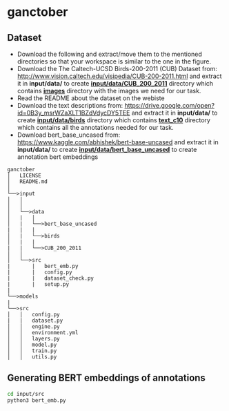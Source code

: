 # ganctober



## Dataset
- Download the following and extract/move them to the mentioned directories so that your workspace is similar to the one in the figure.
- Download the The Caltech-UCSD Birds-200-2011 (CUB) Dataset from: http://www.vision.caltech.edu/visipedia/CUB-200-2011.html and extract it in <b>input/data/</b> to create <b><u>input/data/CUB_200_2011</u></b> directory which contains <b><u>images</u></b> directory with the images we need for our task.<br> 
- Read the README about the dataset on the webiste
- Download the text descriptions from: https://drive.google.com/open?id=0B3y_msrWZaXLT1BZdVdycDY5TEE and extract it in <b>input/data/</b> to create <b><u>input/data/birds</u></b> directory which contains <b><u>text_c10</u></b> directory which contains all the annotations needed for our task.<br>
- Download bert_base_uncased from: https://www.kaggle.com/abhishek/bert-base-uncased and extract it in <b>input/data/</b> to create <b><u>input/data/bert_base_uncased</u></b> to create annotation bert embeddings 
```
ganctober
│   LICENSE
│   README.md   
│
└──>input
│   │
│   │
│   └──>data
│   |   │
│   |   └──>bert_base_uncased
|   |   |
│   |   └──>birds
│   |   |    
|   |   └──>CUB_200_2011
│   │
│   └──>src
|       |   bert_emb.py
|       |   config.py
|       |   dataset_check.py
|       |   setup.py
|
└──>models
|
└──>src
│   │   config.py
|   |   dataset.py
│   │   engine.py
│   │   environment.yml
│   │   layers.py
│   │   model.py
│   │   train.py
│   │   utils.py
```
## Generating BERT embeddings of annotations
```bash
cd input/src
python3 bert_emb.py  
```
